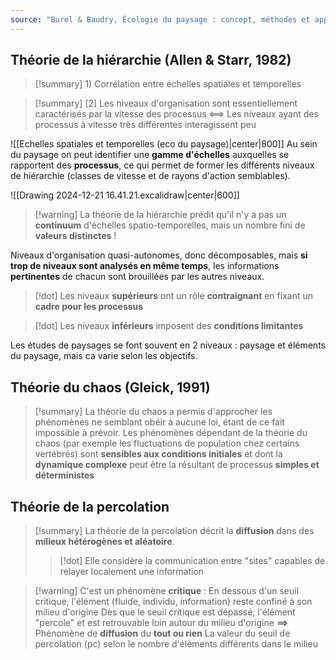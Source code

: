 ```yaml
---
source: "Burel & Baudry, Écologie du paysage : concept, méthodes et applications (2nde édition)"
---
```


## Théorie de la hiérarchie (Allen & Starr, 1982)

>[!summary] 1) Corrélation entre échelles spatiales et temporelles

>[!summary] [2] Les niveaux d'organisation sont essentiellement caractérisés par la vitesse des processus <==> Les niveaux ayant des processus à vitesse très différentes interagissent peu 

![[Echelles spatiales et temporelles (eco du paysage)|center|800]]
Au sein du paysage on peut identifier une **gamme d'échelles** auxquelles se rapportent des **processus**, ce qui permet de former les différents niveaux de hiérarchie (classes de vitesse et de rayons d'action semblables).

![[Drawing 2024-12-21 16.41.21.excalidraw|center|600]]
>[!warning] La théorie de la hiérarchie prédit qu'il n'y a pas un **continuum** d'échelles spatio-temporelles, mais un nombre fini de **valeurs distinctes** !

Niveaux d'organisation quasi-autonomes, donc décomposables, mais **si trop de niveaux sont analysés en même temps**, les informations **pertinentes** de chacun sont brouillées par les autres niveaux.

>[!dot] Les niveaux **supérieurs** ont un rôle **contraignant** en fixant un **cadre pour les processus**

>[!dot] Les niveaux **inférieurs** imposent des **conditions limitantes**

Les études de paysages se font souvent en 2 niveaux : paysage et éléments du paysage, mais ca varie selon les objectifs.

## Théorie du chaos (Gleick, 1991)

>[!summary] La théorie du chaos a permis d'approcher les phénomènes ne semblant obéir à aucune loi, étant de ce fait impossible à prévoir. Les phénomènes dépendant de la théorie du chaos (par exemple les fluctuations de population chez certains vertébrés) sont **sensibles aux conditions initiales** et dont la **dynamique complexe** peut être la résultant de processus **simples et déterministes** 

## Théorie de la percolation 

>[!summary] La théorie de la percolation décrit la **diffusion** dans des **milieux hétérogènes et aléatoire**.
>>[!dot] Elle considère la communication entre "sites" capables de relayer localement une information

>[!warning] C'est un phénomène **critique** :
>En dessous d'un seuil critique, l'élément (fluide, individu, information) reste confiné à son milieu d'origine
>Dès que le seuil critique est dépassé, l'élément "percole" et est retrouvable loin autour du milieu d'origine
>**==>** Phénomène de **diffusion** du **tout ou rien**
>La valeur du seuil de percolation (pc) selon le nombre d'éléments différents dans le milieu



